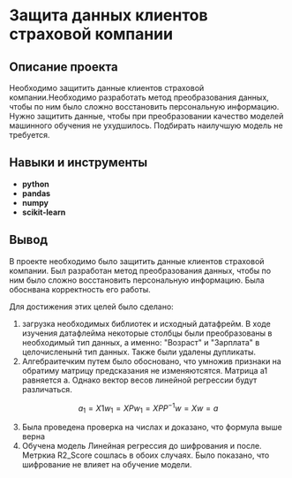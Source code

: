 # Защита данных клиентов страховой компании


## Описание проекта

Необходимо защитить данные клиентов страховой компании.Необходимо разработать метод преобразования данных, чтобы по ним было сложно восстановить персональную информацию.  Нужно защитить данные, чтобы при преобразовании качество моделей машинного обучения не ухудшилось. Подбирать наилучшую модель не требуется. 


## Навыки и инструменты

- **python**
- **pandas**
- **numpy**
- **scikit-learn**


## Вывод

В проекте необходимо было защитить данные клиентов страховой компании. Был разработан метод преобразования данных, чтобы по ним было сложно восстановить персональную информацию. Была обоснвана корректность его работы.

Для достижения этих целей было сделано:
1. загрузка необходимых библиотек и исходный датафрейм. В ходе изучения датафлейма некоторые столбцы были преобразованы в необходимый тип данных, а именно: "Возраст" и "Зарплата" в целочисленынй тип данных. Также были удалены дупликаты.
2. Алгебраитечким путем было обосновано, что  умножив признаки на обратиму матрицу предсказания не изменяютсятся. Матрица a1 равняется а. Однако вектор весов линейной регрессии будут различаться.

$$
a_1 = X1w_1 = XPw_1 = XPP^{-1}w = Xw = a
$$

3. Была проведена проверка на числах и доказано, что формула выше верна
4. Обучена модель Линейная регрессия до шифрования и после. Метркиа R2_Score сошлась в обоих случаях. Было показано, что шифрование не влияет на обучение модели.


